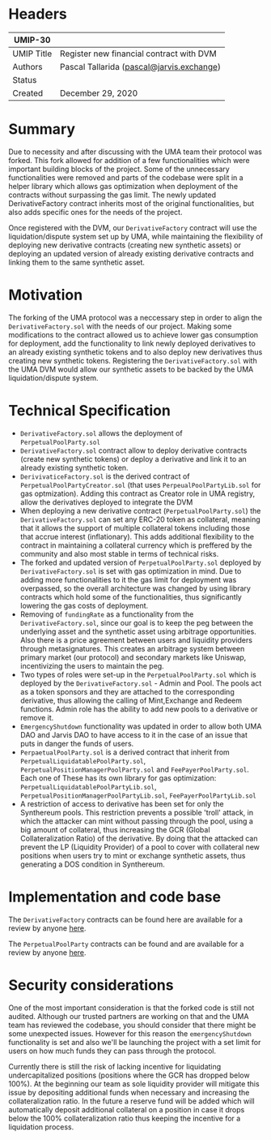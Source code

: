 # Headers

| UMIP-30  |                                                                                                                                          |
|------------|------------------------------------------------------------------------------------------------------------------------------------------|
| UMIP Title | Register new financial contract with DVM                                                                                                |
| Authors    | Pascal Tallarida (pascal@jarvis.exchange) |
| Status     |                                                                                                                                     |
| Created    | December 29, 2020      

# Summary

Due to necessity and after discussing with the UMA team their protocol was forked. This fork allowed for addition of a few functionalities which were important building blocks of the project. Some of the unnecessary functionalities were removed and parts of the codebase were split in a helper library which allows gas optimization when deployment of the contracts without surpassing the gas limit. The newly updated DerivativeFactory contract inherits most of the original functionalities, but also adds specific ones for the needs of the project.

Once registered with the DVM, our `DerivativeFactory` contract will use the liquidation/dispute system set up by UMA, while maintaining the flexibility of deploying new derivative contracts (creating new synthetic assets) or deploying an updated version of already existing derivative contracts and linking them to the same synthetic asset.

# Motivation

The forking of the UMA protocol was a neccessary step in order to align the `DerivativeFactory.sol` with the needs of our project. 
Making some modifications to the contract allowed us to achieve lower gas consumption for deployment, add the functionality to link newly deployed derivatives to an already existing synthetic tokens and to also deploy new derivatives thus creating new synthetic tokens.
Registering the `DerivativeFactory.sol` with the UMA DVM would allow our synthetic assets to be backed by the UMA liquidation/dispute system.


# Technical Specification

- `DerivativeFactory.sol` allows the deployment of `PerpetualPoolParty.sol`
- `DerivativeFactory.sol` contract allow  to deploy derivative contracts (create new synthetic tokens) or deploy  a derivative and link it to an already existing synthetic token.
- `DerivivaticeFactory.sol` is the derived contract of `PerpetualPoolPartyCreator.sol` (that uses `PerpeualPoolPartyLib.sol` for gas optmization).  Adding this contract as Creator role in UMA registry, allow the derivatives deployed to integrate the DVM
- When deploying a new derivative contract (`PerpetualPoolParty.sol`) the `DerivativeFactory.sol` can set any ERC-20 token as collateral, meaning that it allows the support of multiple collateral tokens including those that accrue interest (inflationary). This adds additional flexibility to the contract in maintaining a collateral currency which is preffered by the community and also most stable in terms of technical risks. 
- The forked and updated version of `PerpetualPoolParty.sol` deployed by `DerivativeFactory.sol` is set with gas optimization in mind. Due to adding more functionalities to it the gas limit for deployment was overpassed, so the overall architecture was changed by using library contracts which hold some of the functionalities, thus significantly lowering the gas costs of deployment.
- Removing of `fundingRate` as a functionality from the `DerivativeFactory.sol`, since our goal is to keep the peg between the underlying asset and the synthetic asset using arbitrage opportunities. Also there is a price agreement between users and liquidity providers through metasignatures. This creates an arbitrage system between primary market (our protocol) and secondary markets like Uniswap, incentivizing the users to maintain the peg.
- Two types of roles were set-up in the `PerpetualPoolParty.sol` which is deployed by the `DerivativeFactory.sol` - Admin and Pool. The pools act as a token sponsors and they are attached to the corresponding derivative, thus allowing the calling of Mint,Exchange and Redeem functions. Admin role has the ability to add new pools to a derivative or remove it.
- `EmergencyShutdown` functionality was updated in order to allow both UMA DAO and Jarvis DAO to have access to it in the case of an issue that puts in danger the funds of users. 
- `PerpaetualPoolParty.sol` is a derived contract that inherit from  `PerpetualLiquidatablePoolParty.sol`, `PerpetualPositionManagerPoolParty.sol` and  `FeePayerPoolParty.sol`. Each one of These has its own library for gas optimization:
`PerpetualLiquidatablePoolPartyLib.sol`, `PerpetualPositionManagerPoolPartyLib.sol`, `FeePayerPoolPartyLib.sol`
- A restriction of access to derivative has been set for only the Synthereum pools. This restriction prevents a possible 'troll' attack, in which the attacker can mint without passing through the pool, using a big amount of collateral, thus increasing the GCR (Global Collateralization Ratio) of the derivative. By doing that the attacked can prevent the LP (Liquidity Provider) of a pool to cover with collateral new positions when users try to mint or exchange synthetic assets, thus generating a DOS condition in Synthereum.

# Implementation and code base

The `DerivativeFactory` contracts can be found here are available for a review by anyone [here](https://gitlab.com/jarvis-network/apps/exchange/mono-repo/-/tree/feature/uma-integration-part-2/libs/contracts/contracts).

The `PerpetualPoolParty` contracts can be found and are available for a review by anyone [here](https://gitlab.com/jarvis-network/apps/exchange/UMAprotocol/-/tree/jarvis-dev/for-upstream/perpetual-pool-party/packages/core/contracts).

# Security considerations

One of the most important consideration is that the forked code is still not audited. Although our trusted partners are working on that and the UMA team has reviewed the codebase, you should consider that there might be some unexpected issues. However for this reason the `emergencyShutdown` functionality is set and also we'll be launching the project with a set limit for users on how much funds they can pass through the protocol.

Currently there is still the risk of lacking incentive for liquidating undercapitalized positions (positions where the GCR has dropped below 100%). At the beginning our team as sole liquidity provider will mitigate this issue by depositing additional funds when necessary and increasing the collateralization ratio. In the future a reserve fund will be added which will automatically deposit additional collateral on a position in case it drops below the 100% collateralization ratio thus keeping the incentive for a liquidation process.
